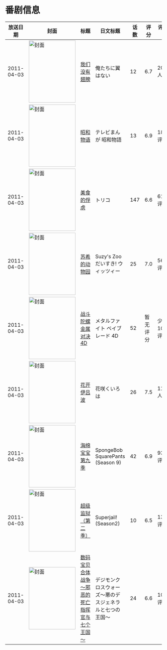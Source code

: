 # 番剧信息

|放送日期|封面|标题|日文标题|话数|评分|评分人数|
|---|---|---|---|---|---|---|
|2011-04-03|<img src="//lain.bgm.tv/pic/cover/c/4c/9c/10213_hmW7E.jpg" alt="封面" style="width:150px;height:200px;object-fit:cover;">|[我们没有翅膀](https://bangumi.tv/subject/10213)|俺たちに翼はない|12|6.7|2024人评分|
|2011-04-03|<img src="//lain.bgm.tv/pic/cover/c/ca/f1/10435_99c2B.jpg" alt="封面" style="width:150px;height:200px;object-fit:cover;">|[昭和物语](https://bangumi.tv/subject/10435)|テレビまんが 昭和物語|13|6.9|188人评分|
|2011-04-03|<img src="//lain.bgm.tv/pic/cover/c/c0/db/10566_aX48V.jpg" alt="封面" style="width:150px;height:200px;object-fit:cover;">|[美食的俘虏](https://bangumi.tv/subject/10566)|トリコ|147|6.6|615人评分|
|2011-04-03|<img src="//lain.bgm.tv/pic/cover/c/91/6c/11714_YJdOI.jpg" alt="封面" style="width:150px;height:200px;object-fit:cover;">|[苏希的动物园](https://bangumi.tv/subject/11714)|Suzy's Zoo だいすき! ウィッツィー|25|7.0|56人评分|
|2011-04-03|<img src="//lain.bgm.tv/pic/cover/c/74/26/14737_W24Xw.jpg" alt="封面" style="width:150px;height:200px;object-fit:cover;">|[战斗陀螺金属对决4D](https://bangumi.tv/subject/14737)|メタルファイト ベイブレード 4D|52|暂无评分|少于10人评分|
|2011-04-03|<img src="//lain.bgm.tv/pic/cover/c/56/2d/22759_A5N6H.jpg" alt="封面" style="width:150px;height:200px;object-fit:cover;">|[花开伊吕波](https://bangumi.tv/subject/22759)|花咲くいろは|26|7.5|11062人评分|
|2011-04-03|<img src="//lain.bgm.tv/pic/cover/c/60/41/126621_Dp6Ej.jpg" alt="封面" style="width:150px;height:200px;object-fit:cover;">|[海绵宝宝 第九季](https://bangumi.tv/subject/126621)|SpongeBob SquarePants (Season 9)|42|6.9|93人评分|
|2011-04-03|<img src="//lain.bgm.tv/pic/cover/c/9c/04/194323_eIbzI.jpg" alt="封面" style="width:150px;height:200px;object-fit:cover;">|[超级监狱（第二季）](https://bangumi.tv/subject/194323)|Superjail! (Season2)|10|6.5|13人评分|
|2011-04-03|<img src="//lain.bgm.tv/pic/cover/c/af/03/351897_g6hrh.jpg" alt="封面" style="width:150px;height:200px;object-fit:cover;">|[数码宝贝合体战争～邪恶的死亡指挥官与七个王国～](https://bangumi.tv/subject/351897)|デジモンクロスウォーズ〜悪のデスジェネラルと七つの王国〜|24|6.6|108人评分|

